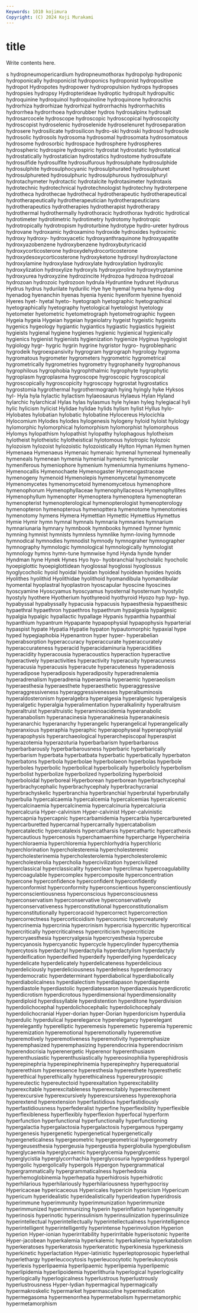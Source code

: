 ```yaml
---
Keywords: 1010 kojimura
Copyright: (C) 2024 Koji Murakami
---
```


# title

Write contents here.



s hydropneumopericardium hydropneumothorax hydropolyp hydroponic hydroponically hydroponicist hydroponics hydroponist hydropositive
hydropot Hydropotes hydropower hydropropulsion hydrops hydropses hydropsies hydropsy Hydropterideae hydroptic
hydropult hydropultic hydroquinine hydroquinol hydroquinoline hydroquinone hydrorachis hydrorhiza hydrorhizae hydrorhizal
hydrorrhachis hydrorrhachitis hydrorrhea hydrorrhoea hydrorubber hydros hydrosalpinx hydrosalt hydrosarcocele hydroscope
hydroscopic hydroscopical hydroscopicity hydroscopist hydroselenic hydroselenide hydroselenuret hydroseparation hydrosere hydrosilicate
hydrosilicon hydro-ski hydroski hydrosol hydrosole hydrosolic hydrosols hydrosoma hydrosomal hydrosomata
hydrosomatous hydrosome hydrosorbic hydrospace hydrosphere hydrospheres hydrospheric hydrospire hydrospiric hydrostat
hydrostatic hydrostatical hydrostatically hydrostatician hydrostatics hydrostome hydrosulfate hydrosulfide hydrosulfite hydrosulfurous
hydrosulphate hydrosulphide hydrosulphite hydrosulphocyanic hydrosulphurated hydrosulphuret hydrosulphureted hydrosulphuric hydrosulphurous hydrosulphuryl
hydrotachymeter hydrotactic hydrotalcite hydrotasimeter hydrotaxis hydrotechnic hydrotechnical hydrotechnologist hydrotechny hydroterpene
hydrotheca hydrothecae hydrothecal hydrotherapeutic hydrotherapeutical hydrotherapeutically hydrotherapeutician hydrotherapeuticians hydrotherapeutics hydrotherapies
hydrotherapist hydrotherapy hydrothermal hydrothermally hydrothoracic hydrothorax hydrotic hydrotical hydrotimeter hydrotimetric
hydrotimetry hydrotomy hydrotropic hydrotropically hydrotropism hydroturbine hydrotype hydro-ureter hydrous hydrovane
hydroxamic hydroxamino hydroxide hydroxides hydroximic hydroxy hydroxy- hydroxyacetic hydroxyanthraquinone hydroxyapatite
hydroxyazobenzene hydroxybenzene hydroxybutyricacid hydroxycorticosterone hydroxydehydrocorticosterone hydroxydesoxycorticosterone hydroxyketone hydroxyl hydroxylactone hydroxylamine
hydroxylase hydroxylate hydroxylation hydroxylic hydroxylization hydroxylize hydroxyls hydroxyproline hydroxytryptamine hydroxyurea
hydroxyzine hydrozincite Hydrozoa hydrozoa hydrozoal hydrozoan hydrozoic hydrozoon hydrula Hydruntine
hydruret Hydrurus Hydrus hydrus hydurilate hydurilic Hye hye hyemal hyena
hyena-dog hyenadog hyenanchin hyenas hyenia hyenic hyeniform hyenine hyenoid Hyeres
hyet- hyetal hyeto- hyetograph hyetographic hyetographical hyetographically hyetography hyetological hyetologist
hyetology hyetometer hyetometric hyetometrograph hyetometrographic hygeen Hygeia hygeia Hygeian hygeian
hygeiolatry hygeist hygeistic hygeists hygenics hygeology hygiantic hygiantics hygiastic hygiastics
hygieist hygieists hygienal hygiene hygienes hygienic hygienical hygienically hygienics hygienist
hygienists hygienization hygienize Hyginus hygiologist hygiology hygr- hygric hygrin hygrine
hygristor hygro- hygroblepharic hygrodeik hygroexpansivity hygrogram hygrograph hygrology hygroma hygromatous
hygrometer hygrometers hygrometric hygrometrical hygrometrically hygrometries hygrometry hygrophaneity hygrophanous hygrophilous
hygrophobia hygrophthalmic hygrophyte hygrophytic hygroplasm hygroplasma hygroscope hygroscopic hygroscopical hygroscopically
hygroscopicity hygroscopy hygrostat hygrostatics hygrostomia hygrothermal hygrothermograph hying hyingly hyke
Hyksos hyl- Hyla hyla hylactic hylactism hylaeosaurus Hylaeus Hylan Hyland
hylarchic hylarchical Hylas hylas hylasmus hyle hylean hyleg hylegiacal hyli
hylic hylicism hylicist Hylidae hylidae hylids hylism hylist Hyllus hylo-
Hylobates hylobatian hylobatic hylobatine Hylocereus Hylocichla Hylocomium Hylodes hylodes hylogenesis
hylogeny hyloid hyloist hylology hylomorphic hylomorphical hylomorphism hylomorphist hylomorphous Hylomys
hylopathism hylopathist hylopathy hylophagous hylotheism hylotheist hylotheistic hylotheistical hylotomous hylotropic
hylozoic hylozoism hylozoist hylozoistic hylozoistically Hylton Hyman Hymen hymen Hymenaea
Hymenaeus Hymenaic hymenaic hymenal hymeneal hymeneally hymeneals hymenean hymenia hymenial
hymenic hymenicolar hymeniferous hymeniophore hymenium hymeniumnia hymeniums hymeno- Hymenocallis Hymenochaete
Hymenogaster Hymenogastraceae hymenogeny hymenoid Hymenolepis hymenomycetal hymenomycete Hymenomycetes hymenomycetoid hymenomycetous
hymenophore hymenophorum Hymenophyllaceae hymenophyllaceous Hymenophyllites Hymenophyllum hymenopter Hymenoptera hymenoptera hymenopteran
hymenopterist hymenopterological hymenopterologist hymenopterology hymenopteron hymenopterous hymenopttera hymenotome hymenotomies hymenotomy
hymens Hymera Hymettian Hymettic Hymettius Hymettus Hymie Hymir hymn hymnal
hymnals hymnaria hymnaries hymnarium hymnariunaria hymnary hymnbook hymnbooks hymned hymner
hymnic hymning hymnist hymnists hymnless hymnlike hymn-loving hymnode hymnodical hymnodies
hymnodist hymnody hymnograher hymnographer hymnography hymnologic hymnological hymnologically hymnologist hymnology
hymns hymn-tune hymnwise hynd Hynda hynde hynder Hyndman hyne Hynek
Hynes Hyo hyo- hyobranchial hyocholalic hyocholic hyoepiglottic hyoepiglottidean hyoglossal hyoglossi
hyoglossus hyoglycocholic hyoid hyoidal hyoidan hyoideal hyoidean hyoides hyoids Hyolithes
hyolithid Hyolithidae hyolithoid hyomandibula hyomandibular hyomental hyoplastral hyoplastron hyoscapular hyoscine
hyoscines hyoscyamine Hyoscyamus hyoscyamus hyosternal hyosternum hyostylic hyostyly hyothere Hyotherium
hyothyreoid hyothyroid Hyozo hyp hyp- hyp. hypabyssal hypabyssally hypacusia hypacusis
hypaesthesia hypaesthesic hypaethral hypaethron hypaethros hypaethrum hypalgesia hypalgesic hypalgia hypalgic
hypallactic hypallage Hypanis hypanthia hypanthial hypanthium hypantrum Hypapante hypapophysial hypapophysis
hyparterial hypaspist hypate Hypatia Hypatie hypaton hypautomorphic hypaxial hype hyped
hypegiaphobia Hypenantron hyper hyper- hyperabelian hyperabsorption hyperaccuracy hyperaccurate hyperaccurately hyperaccurateness
hyperacid hyperacidaminuria hyperacidities hyperacidity hyperacousia hyperacoustics hyperaction hyperactive hyperactively hyperactivities
hyperactivity hyperacuity hyperacuness hyperacusia hyperacusis hyperacute hyperacuteness hyperadenosis hyperadipose hyperadiposis
hyperadiposity hyperadrenalemia hyperadrenalism hyperadrenia hyperaemia hyperaemic hyperaeolism hyperaesthesia hyperaesthete hyperaesthetic
hyperaggressive hyperaggressiveness hyperaggressivenesses hyperalbuminosis hyperaldosteronism hyperalgebra hyperalgesia hyperalgesic hyperalgesis hyperalgetic
hyperalgia hyperalimentation hyperalkalinity hyperaltruism hyperaltruist hyperaltruistic hyperaminoacidemia hyperanabolic hyperanabolism hyperanacinesia
hyperanakinesia hyperanakinesis hyperanarchic hyperanarchy hyperangelic hyperangelical hyperangelically hyperanxious hyperaphia hyperaphic
hyperapophyseal hyperapophysial hyperapophysis hyperarchaeological hyperarchepiscopal hyperaspist hyperazotemia hyperazoturia hyperbarbarism hyperbarbarous
hyperbarbarously hyperbarbarousness hyperbaric hyperbarically hyperbarism hyperbata hyperbatbata hyperbatic hyperbatically hyperbaton
hyperbatons hyperbola hyperbolae hyperbolaeon hyperbolas hyperbole hyperboles hyperbolic hyperbolical hyperbolically
hyperbolicly hyperbolism hyperbolist hyperbolize hyperbolized hyperbolizing hyperboloid hyperboloidal hyperboreal Hyperborean
hyperborean hyperbrachycephal hyperbrachycephalic hyperbrachycephaly hyperbrachycranial hyperbrachyskelic hyperbranchia hyperbranchial hyperbrutal hyperbrutally
hyperbulia hypercalcaemia hypercalcemia hypercalcemias hypercalcemic hypercalcinaemia hypercalcinemia hypercalcinuria hypercalciuria hypercalcuria
Hyper-calvinism Hyper-calvinist Hyper-calvinistic hypercapnia hypercapnic hypercarbamidemia hypercarbia hypercarbureted hypercarburetted hypercarnal
hypercarnally hypercatabolism hypercatalectic hypercatalexis hypercatharsis hypercathartic hypercathexis hypercautious hypercenosis hyperchamaerrhine
hypercharge Hypercheiria hyperchloraemia hyperchloremia hyperchlorhydria hyperchloric hyperchlorination hypercholesteremia hypercholesteremic hypercholesterinemia
hypercholesterolemia hypercholesterolemic hypercholesterolia hypercholia hypercivilization hypercivilized hyperclassical hyperclassicality hyperclean hyperclimax
hypercoagulability hypercoagulable hypercomplex hypercomposite hyperconcentration hypercone hyperconfidence hyperconfident hyperconfidently hyperconformist
hyperconformity hyperconscientious hyperconscientiously hyperconscientiousness hyperconscious hyperconsciousness hyperconservatism hyperconservative hyperconservatively hyperconservativeness
hyperconstitutional hyperconstitutionalism hyperconstitutionally hypercoracoid hypercorrect hypercorrection hypercorrectness hypercorticoidism hypercosmic hypercreaturely
hypercrinemia hypercrinia hypercrinism hypercrisia hypercritic hypercritical hypercritically hypercriticalness hypercriticism hypercriticize
hypercryaesthesia hypercryalgesia hypercryesthesia hypercube hypercyanosis hypercyanotic hypercycle hypercylinder hypercythemia hypercytosis
hyperdactyl hyperdactylia hyperdactylism hyperdactyly hyperdeification hyperdeified hyperdeify hyperdeifying hyperdelicacy hyperdelicate
hyperdelicately hyperdelicateness hyperdelicious hyperdeliciously hyperdeliciousness hyperdelness hyperdemocracy hyperdemocratic hyperdeterminant hyperdiabolical
hyperdiabolically hyperdiabolicalness hyperdialectism hyperdiapason hyperdiapente hyperdiastole hyperdiastolic hyperdiatessaron hyperdiazeuxis hyperdicrotic
hyperdicrotism hyperdicrotous hyperdimensional hyperdimensionality hyperdiploid hyperdissyllable hyperdistention hyperditone hyperdivision hyperdolichocephal
hyperdolichocephalic hyperdolichocephaly hyperdolichocranial Hyper-dorian hyper-Dorian hyperdoricism hyperdulia hyperdulic hyperdulical hyperelegance
hyperelegancy hyperelegant hyperelegantly hyperelliptic hyperemesis hyperemetic hyperemia hyperemic hyperemization hyperemotional
hyperemotionally hyperemotive hyperemotively hyperemotiveness hyperemotivity hyperemphasize hyperemphasized hyperemphasizing hyperendocrinia hyperendocrinism
hyperendocrisia hyperenergetic Hyperenor hyperenthusiasm hyperenthusiastic hyperenthusiastically hypereosinophilia hyperephidrosis hyperepinephria hyperepinephrinemia
hyperepinephry hyperequatorial hypererethism hyperessence hyperesthesia hyperesthete hyperesthetic hyperethical hyperethically hyperethicalness
hypereuryprosopic hypereutectic hypereutectoid hyperexaltation hyperexcitability hyperexcitable hyperexcitableness hyperexcitably hyperexcitement hyperexcursive
hyperexcursively hyperexcursiveness hyperexophoria hyperextend hyperextension hyperfastidious hyperfastidiously hyperfastidiousness hyperfederalist hyperfine
hyperflexibility hyperflexible hyperflexibleness hyperflexibly hyperflexion hyperfocal hyperform hyperfunction hyperfunctional hyperfunctionally
hyperfunctioning hypergalactia hypergalactosia hypergalactosis hypergamous hypergamy hypergenesis hypergenetic hypergenetical hypergenetically
hypergeneticalness hypergeometric hypergeometrical hypergeometry hypergeusesthesia hypergeusia hypergeustia hyperglobulia hyperglobulism hyperglycaemia
hyperglycaemic hyperglycemia hyperglycemic hyperglycistia hyperglycorrhachia hyperglycosuria hypergoddess hypergol hypergolic hypergolically
hypergols Hypergon hypergrammatical hypergrammatically hypergrammaticalness hyperhedonia hyperhemoglobinemia hyperhepatia hyperhidrosis hyperhidrotic
hyperhilarious hyperhilariously hyperhilariousness hyperhypocrisy Hypericaceae hypericaceous Hypericales hypericin hypericism Hypericum
hypericum hyperidealistic hyperidealistically hyperideation hyperidrosis hyperimmune hyperimmunity hyperimmunization hyperimmunize hyperimmunized
hyperimmunizing hyperin hyperinflation hyperingenuity hyperinosis hyperinotic hyperinsulinism hyperinsulinization hyperinsulinize hyperintellectual
hyperintellectually hyperintellectualness hyperintelligence hyperintelligent hyperintelligently hyperintense hyperinvolution Hyperion hyperion Hyper-ionian
hyperirritability hyperirritable hyperisotonic hyperite Hyper-jacobean hyperkalemia hyperkalemic hyperkaliemia hyperkatabolism hyperkeratoses
hyperkeratosis hyperkeratotic hyperkinesia hyperkinesis hyperkinetic hyperlactation Hyper-latinistic hyperleptoprosopic hyperlethal hyperlethargy
hyperleucocytosis hyperleucocytotic hyperleukocytosis hyperlexis hyperlipaemia hyperlipaemic hyperlipemia hyperlipemic hyperlipidemia hyperlipoidemia
hyperlithuria hyperlogical hyperlogicality hyperlogically hyperlogicalness hyperlustrous hyperlustrously hyperlustrousness Hyper-lydian hypermagical
hypermagically hypermakroskelic hypermarket hypermasculine hypermedication hypermegasoma hypermenorrhea hypermetabolism hypermetamorphic hypermetamorphism
